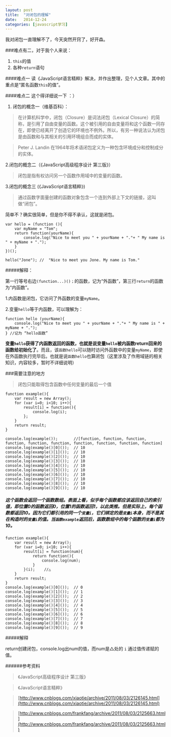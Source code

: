 ```yaml
---
layout: post
title:  "对闭包的理解"
date:   2014-12-24 
categories: [javascript学习]
---
```


我对闭包一直理解不了，今天突然开窍了，好开森。

###难点有二，对于我个人来说：

1. `this`的值
2. 各种`return`语句


####难点一
读《JavaScript语言精粹》解决，并作出整理，见个人文章。其中的重点是“匿名函数`this`的值”。

####难点二
这个得详细说一下 ：）

1. 闭包的概念一（维基百科）： 

> 在计算机科学中，闭包（Closure）是词法闭包（Lexical Closure）的简称，是引用了自由变量的函数。这个被引用的自由变量将和这个函数一同存在，即使已经离开了创造它的环境也不例外。所以，有另一种说法认为闭包是由函数和与其相关的引用环境组合而成的实体。

> Peter J. Landin 在1964年将术语闭包定义为一种包含环境成分和控制成分的实体。


2.闭包的概念二（《JavaScript高级程序设计 第三版》）

> 闭包是指有权访问另一个函数作用域中的变量的函数。

3.闭包的概念三 (《JavaScript语言精粹》)

> 通过函数字面量创建的函数对象包含一个连到外部上下文的链接，这叫做“闭包”。

简单不？确实很简单，但是你不得不承认，这就是闭包。

    var hello = (function (){
		var myName = "Tom";
		return function(yourName){
			console.log("Nice to meet you " + yourName + "."+ " My name is " + myName + ".");
		}
	})();

	hello("Jone"); //  "Nice to meet you Jone. My name is Tom."

#####解释：

第一行等号右边`(function...)()；`的函数，记为“外函数”，第三行`return`的函数为“内函数”。	

1.内函数是闭包，它访问了外函数的变量`myName`。

2.变量`hello`等于内函数，可以理解为：
	
	function hello (yourName){
		console.log("Nice to meet you " + yourName + "."+ " My name is " + myName + ".");
	} //记为 “hello函数”

**变量`hello`获得了内函数返回的函数，也就是说变量`hello`被内函数return回来的函数给初始化了**。而且，该`函数hello`可以随时访问外函数中的变量`myName`，即使在外函数执行完毕后。也就是说`函数hello`也算闭包（这里涉及了作用域链的相关知识，内容较多，暂时不详细说明）


###需要注意的地方

> 闭包只能取得包含函数中任何变量的最后一个值

	function example(){
		var result = new Array();
		for (var i=0; i<10; i++){
			result[i] = function(){
				console.log(i);
			};
		}
		return result;
	}

	console.log(example());       //[function, function, function, function, function, function, function, function, function, function]
	console.log(example()[0]());  // 10
	console.log(example()[1]());  // 10
	console.log(example()[2]());  // 10
	console.log(example()[3]());  // 10
	console.log(example()[4]());  // 10
	console.log(example()[5]());  // 10
	console.log(example()[6]());  // 10
	console.log(example()[7]());  // 10
	console.log(example()[8]());  // 10
	console.log(example()[9]());  // 10

##### 这个函数会返回一个函数数组。表面上看，似乎每个函数都应该返回自己的索引值，即位置0的函数返回0，位置1的函数返回1，以此类推。但是实际上，每个函数都返回10。因为它们都引用的同一个`变量i`，它们绑定的是`变量i`本身，而不是其在构造时的`变量i`的值。当`函数example`返回后，函数数组中的每个函数的`变量i`都为10。

	function example(){
		var result = new Array();
		for (var i=0; i<10; i++){
			result[i] = function(num){
				return function(){
					console.log(num);
				}
			}(i);    //△
		}
		return result;
	}
	console.log(example()[0]());  // 0
	console.log(example()[1]());  // 1
	console.log(example()[2]());  // 2
	console.log(example()[3]());  // 3
	console.log(example()[4]());  // 4
	console.log(example()[5]());  // 5
	console.log(example()[6]());  // 6
	console.log(example()[7]());  // 7
	console.log(example()[8]());  // 8
	console.log(example()[9]());  // 9




#####解释

return创建闭包，console.log出num的值，而num是△处的 `i` 通过值传递赋的值。



######参考资料

>《JavaScript高级程序设计 第三版》

>《JavaScript语言精粹》

>[http://www.cnblogs.com/xiaotie/archive/2011/08/03/2126145.html](http://www.cnblogs.com/xiaotie/archive/2011/08/03/2126145.html)

>[http://www.cnblogs.com/frankfang/archive/2011/08/03/2125663.html](http://www.cnblogs.com/frankfang/archive/2011/08/03/2125663.html)
